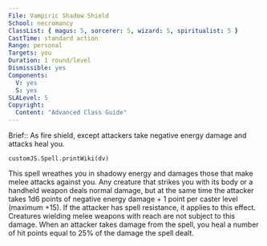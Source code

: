 ```yaml
---
File: Vampiric Shadow Shield
School: necromancy
ClassList: { magus: 5, sorcerer: 5, wizard: 5, spiritualist: 5 }
CastTime: standard action
Range: personal
Targets: you
Duration: 1 round/level
Dismissible: yes
Components:
  V: yes
  S: yes
SLALevel: 5
Copyright:
  Content: "Advanced Class Guide"
---
```

Brief:: As fire shield, except attackers take negative energy damage and attacks heal you.

```dataviewjs
customJS.Spell.printWiki(dv)
```

This spell wreathes you in shadowy energy and damages those that make melee attacks against you. Any creature that strikes you with its body or a handheld weapon deals normal damage, but at the same time the attacker takes 1d6 points of negative energy damage + 1 point per caster level (maximum +15). If the attacker has spell resistance, it applies to this effect. Creatures wielding melee weapons with reach are not subject to this damage.  When an attacker takes damage from the spell, you heal a number of hit points equal to 25% of the damage the spell dealt.
